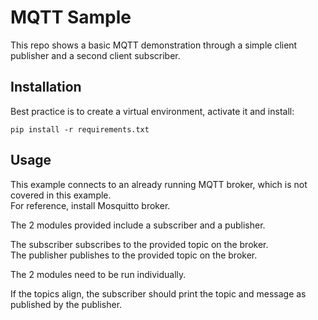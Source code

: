 # MQTT Sample

This repo shows a basic MQTT demonstration through a simple client publisher and a second client subscriber.

## Installation

Best practice is to create a virtual environment, activate it and install:
```
pip install -r requirements.txt
```

## Usage

This example connects to an already running MQTT broker, which is not covered in this example.  
For reference, install Mosquitto broker.

The 2 modules provided include a subscriber and a publisher.

The subscriber subscribes to the provided topic on the broker.  
The publisher publishes to the provided topic on the broker.

The 2 modules need to be run individually.

If the topics align, the subscriber should print the topic and message as published by the publisher.
